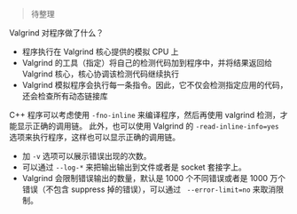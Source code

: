 > 待整理

Valgrind 对程序做了什么？

- 程序执行在 Valgrind 核心提供的模拟 CPU 上
- Valgrind 的工具（指定）将自己的检测代码加到程序中，并将结果返回给 Valgrind 核心，核心协调该检测代码继续执行
- Valgrind 模拟程序会执行每一条指令。因此，它不仅会检测指定应用的代码，还会检查所有动态链接库


C++ 程序可以考虑使用 `-fno-inline` 来编译程序，然后再使用 valgrind 检测，才能显示正确的调用链。
此外，也可以使用 Valgrind 的 `-read-inline-info=yes` 选项来执行程序，这样也可以显示正确的调用链。

- 加 `-v` 选项可以展示错误出现的次数。
- 可以通过 `--log-*` 来把输出输出到文件或者是 socket 套接字上。
- Valgrind 会限制错误输出的数量，默认是 1000 个不同错误或者是 1000 万个错误（不包含 suppress 掉的错误），可以通过 ` --error-limit=no` 来取消限制。
